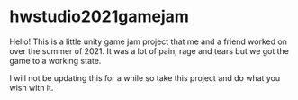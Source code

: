# hwstudio2021gamejam

Hello! This is a little unity game jam project that me and a friend worked on over the summer of 2021. It was a lot of pain, rage and tears but we got the game to a working state.



I will not be updating this for a while so take this project and do what you wish with it.
